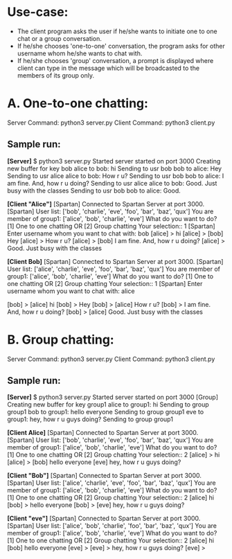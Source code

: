 **Use-case:**
=============
- The client program asks the user if he/she wants to initiate one to one chat or a group conversation. 
- If he/she chooses 'one-to-one' conversation, the program asks for other username whom he/she wants to chat with.
- If he/she chooses 'group' conversation, a prompt is displayed where client can type in the message which will be broadcasted to the members of its group only.

**A. One-to-one chatting:**
===========================
Server Command: python3 server.py
Client Command: python3 client.py <username>

**Sample run:**
---------------
**[Server]**
$ python3 server.py
Started server started on port 3000
Creating new buffer for key bob
alice to bob: hi
Sending to usr bob
bob to alice: Hey
Sending to usr alice
alice to bob: How r u?
Sending to usr bob
bob to alice: I am fine. And, how r u doing?
Sending to usr alice
alice to bob: Good. Just busy with the classes
Sending to usr bob
bob to alice: Good. 


**[Client "Alice"]**
[Spartan] Connected to Spartan Server at port 3000.
[Spartan] User list: ['bob', 'charlie', 'eve', 'foo', 'bar', 'baz', 'qux']
You are member of group1: ['alice', 'bob', 'charlie', 'eve']
What do you want to do?
[1] One to one chatting OR
[2] Group chatting
Your selection:: 1
[Spartan] Enter username whom you want to chat with: bob
[alice] > hi
[alice] > 
[bob] Hey
[alice] > How r u?
[alice] > 
[bob] I am fine. And, how r u doing?
[alice] > Good. Just busy with the classes

**[Client Bob]**
[Spartan] Connected to Spartan Server at port 3000.
[Spartan] User list: ['alice', 'charlie', 'eve', 'foo', 'bar', 'baz', 'qux']
You are member of group1: ['alice', 'bob', 'charlie', 'eve']
What do you want to do?
[1] One to one chatting OR
[2] Group chatting
Your selection:: 1
[Spartan] Enter username whom you want to chat with: alice

[bob] > 
[alice] hi
[bob] > Hey
[bob] > 
[alice] How r u?
[bob] > I am fine. And, how r u doing?
[bob] > 
[alice] Good. Just busy with the classes



**B. Group chatting:**
======================
Server Command: python3 server.py
Client Command: python3 client.py <username>

**Sample run:**
---------------
**[Server]**
$ python3 server.py
Started server started on port 3000
[Group] Creating new buffer for key group1
alice to group1: hi
Sending to group group1
bob to group1: hello everyone
Sending to group group1
eve to group1: hey, how r u guys doing?
Sending to group group1

**[Client Alice]**
[Spartan] Connected to Spartan Server at port 3000.
[Spartan] User list: ['bob', 'charlie', 'eve', 'foo', 'bar', 'baz', 'qux']
You are member of group1: ['alice', 'bob', 'charlie', 'eve']
What do you want to do?
[1] One to one chatting OR
[2] Group chatting
Your selection:: 2
[alice] > hi
[alice] > 
[bob] hello everyone
[eve] hey, how r u guys doing?


**[Client "Bob"]**
[Spartan] Connected to Spartan Server at port 3000.
[Spartan] User list: ['alice', 'charlie', 'eve', 'foo', 'bar', 'baz', 'qux']
You are member of group1: ['alice', 'bob', 'charlie', 'eve']
What do you want to do?
[1] One to one chatting OR
[2] Group chatting
Your selection:: 2
[alice] hi
[bob] > hello everyone
[bob] > 
[eve] hey, how r u guys doing?


**[Client "eve"]**
[Spartan] Connected to Spartan Server at port 3000.
[Spartan] User list: ['alice', 'bob', 'charlie', 'foo', 'bar', 'baz', 'qux']
You are member of group1: ['alice', 'bob', 'charlie', 'eve']
What do you want to do?
[1] One to one chatting OR
[2] Group chatting
Your selection:: 2
[alice] hi
[bob] hello everyone
[eve] > 
[eve] > hey, how r u guys doing?
[eve] > 

